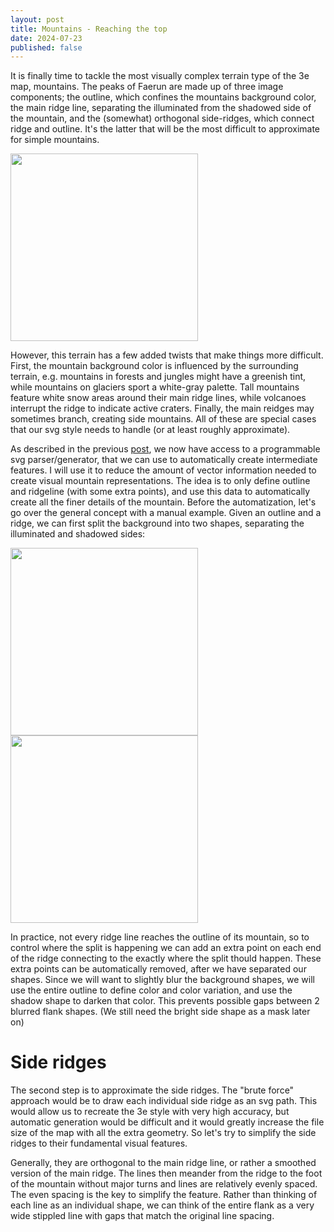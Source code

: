 ```yaml
---
layout: post
title: Mountains - Reaching the top
date: 2024-07-23
published: false
---
```


It is finally time to tackle the most visually complex terrain type of the 3e map, mountains. The peaks of Faerun are made up of three image components; the outline, which confines the mountains background color, the main ridge line, separating the illuminated from the shadowed side of the mountain, and the (somewhat) orthogonal side-ridges, which connect ridge and outline. It's the latter that will be the most difficult to approximate for simple mountains. 

<img src="https://raw.githubusercontent.com/jonovotny/vectorized-realms/gh-pages/svg/24-07-23-mountains/mountains-target.png" width=300px/>

However, this terrain has a few added twists that make things more difficult. First, the mountain background color is influenced by the surrounding terrain, e.g. mountains in forests and jungles might have a greenish tint, while mountains on glaciers sport a white-gray palette. Tall mountains feature white snow areas around their main ridge lines, while volcanoes interrupt the ridge to indicate active craters. Finally, the main reidges may sometimes branch, creating side mountains. All of these are special cases that our svg style needs to handle (or at least roughly approximate).


As described in the previous [post](/vectorized-realms/geojson/), we now have access to a programmable svg parser/generator, that we can use to automatically create intermediate features. I will use it to reduce the amount of vector information needed to create visual mountain representations. The idea is to only define outline and ridgeline (with some extra points), and use this data to automatically create all the finer details of the mountain. Before the automatization, let's go over the general concept with a manual example. Given an outline and a ridge, we can first split the background into two shapes, separating the illuminated and shadowed sides: 

<img src="https://raw.githubusercontent.com/jonovotny/vectorized-realms/gh-pages/svg/24-07-23-mountains/mountains-split.png" width=300px/> <img src="https://raw.githubusercontent.com/jonovotny/vectorized-realms/gh-pages/svg/24-07-23-mountains/mountains-target.png" width=300px/>

In practice, not every ridge line reaches the outline of its mountain, so to control where the split is happening we can add an extra point on each end of the ridge connecting to the exactly where the split thould happen. These extra points can be automatically removed, after we have separated our shapes. Since we will want to slightly blur the background shapes, we will use the entire outline to define color and color variation, and use the shadow shape to darken that color. This prevents possible gaps between 2 blurred flank shapes. (We still need the bright side shape as a mask later on)

<!--more-->

# Side ridges

The second step is to approximate the side ridges. The "brute force" approach would be to draw each individual side ridge as an svg path. This would allow us to recreate the 3e style with very high accuracy, but automatic generation would be difficult and it would greatly increase the file size of the map with all the extra geometry. So let's try to simplify the side ridges to their fundamental visual features.

Generally, they are orthogonal to the main ridge line, or rather a smoothed version of the main ridge. The lines then meander from the ridge to the foot of the mountain without major turns and lines are relatively evenly spaced. The even spacing is the key to simplify the feature. Rather than thinking of each line as an individual shape, we can think of the entire flank as a very wide stippled line with gaps that match the original line spacing.